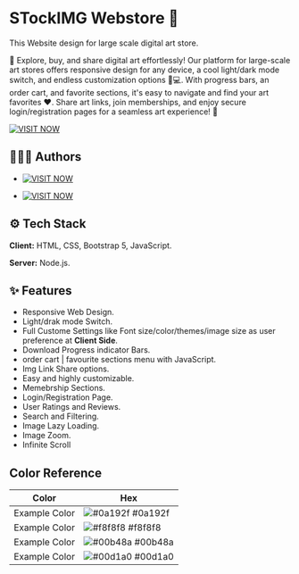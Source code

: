 
# STockIMG Webstore 🏬 

This Website design for large scale digital art store.

🎨 Explore, buy, and share digital art effortlessly! Our platform for large-scale art stores offers responsive design for any device, a cool light/dark mode switch, and endless customization options 🌈💻. With progress bars, an order cart, and favorite sections, it's easy to navigate and find your art favorites ❤️. Share art links, join memberships, and enjoy secure login/registration pages for a seamless art experience! 🚀

[![VISIT NOW](https://img.shields.io/badge/visit_now-ff0000?style=for-the-badge&logo=&logoColor=red)](https://stockimg.nasu.live)




## 👷🏾‍♂️ Authors

- [![VISIT NOW](https://img.shields.io/badge/Self_nasu-blue?style=for-the-badge&logo=&logoColor=white)](https://nasu.live)

- [![VISIT NOW](https://img.shields.io/badge/Tushar-blue?style=for-the-badge&logo=&logoColor=white)](https://github.com/Tushar1504)


## ⚙ Tech Stack

**Client:** HTML, CSS, Bootstrap 5, JavaScript.

**Server:** Node.js.


## ✨ Features

- Responsive Web Design. 
- Light/drak mode Switch.
- Full Custome Settings like Font size/color/themes/image size as user preference at **Client Side**.
- Download Progress indicator Bars.
- order cart | favourite sections menu with JavaScript.
- Img Link Share options.
- Easy and highly customizable. 
- Memebrship Sections.
- Login/Registration Page.
- User Ratings and Reviews.
- Search and Filtering.
- Image Lazy Loading.
- Image Zoom.
- Infinite Scroll

  
## Color Reference

| Color             | Hex                                                                |
| ----------------- | ------------------------------------------------------------------ |
| Example Color | ![#0a192f](https://via.placeholder.com/10/0a192f?text=+) #0a192f |
| Example Color | ![#f8f8f8](https://via.placeholder.com/10/f8f8f8?text=+) #f8f8f8 |
| Example Color | ![#00b48a](https://via.placeholder.com/10/00b48a?text=+) #00b48a |
| Example Color | ![#00d1a0](https://via.placeholder.com/10/00b48a?text=+) #00d1a0 |

